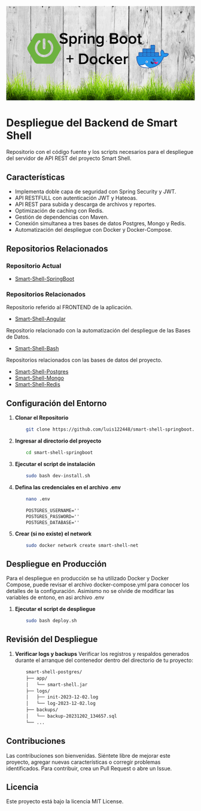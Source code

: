 ![Logo del Projecto](./resources/logo.png)

# Despliegue del Backend de Smart Shell

Repositorio con el código fuente y los scripts necesarios para el despliegue del servidor de API REST del proyecto Smart Shell.

## Características
- Implementa doble capa de seguridad con Spring Security y JWT.
- API RESTFULL con autenticación JWT y Hateoas.
- API REST para subida y descarga de archivos y reportes.
- Optimización de caching con Redis.
- Gestión de dependencias con Maven.
- Conexión simultanea a tres bases de datos Postgres, Mongo y Redis.
- Automatización del despliegue con Docker y Docker-Compose.

## Repositorios Relacionados

### Repositorio Actual
- [Smart-Shell-SpringBoot](https://github.com/luis122448/smart-shell-springboot)

### Repositorios Relacionados

Repositorio referido al FRONTEND de la aplicación.
- [Smart-Shell-Angular](https://github.com/luis122448/smart-shell-angular)

Repositorio relacionado con la automatización del despliegue de las Bases de Datos.
- [Smart-Shell-Bash](https://github.com/luis122448/smart-shell-bash)

Repositorios relacionados con las bases de datos del proyecto.
- [Smart-Shell-Postgres](https://github.com/luis122448/smart-shell-postgres)
- [Smart-Shell-Mongo](https://github.com/luis122448/smart-shell-mongo)
- [Smart-Shell-Redis](https://github.com/luis122448/smart-shell-redis)

## Configuración del Entorno

1. **Clonar el Repositorio**
    ```bash
        git clone https://github.com/luis122448/smart-shell-springboot.git
    ```

2. **Ingresar al directorio del proyecto**

    ```bash
        cd smart-shell-springboot
    ```

3. **Ejecutar el script de instalación**
  
    ```bash
        sudo bash dev-install.sh
    ```

4. **Defina las credenciales en el archivo .env**

    ```bash
        nano .env
    ```

    ```env
        POSTGRES_USERNAME=''
        POSTGRES_PASSWORD=''
        POSTGRES_DATABASE=''
    ```

5. **Crear (si no existe) el network**

    ```bash
        sudo docker network create smart-shell-net
    ```

## Despliegue en Producción

Para el despliegue en producción se ha utilizado Docker y Docker Compose, puede revisar el archivo docker-compose.yml para conocer los detalles de la configuración.
Asimismo no se olvide de modificar las variables de entono, en asi archivo .env

1. **Ejecutar el script de despliegue**
  
    ```bash
        sudo bash deploy.sh
    ```

## Revisión del Despliegue

1. **Verificar logs y backups**
    Verificar los registros y respaldos generados durante el arranque del contenedor dentro del directorio de tu proyecto:

    ```bash
        smart-shell-postgres/
        ├── app/
        │   └── smart-shell.jar
        ├── logs/
        │   ├── init-2023-12-02.log
        │   └── log-2023-12-02.log
        ├── backups/
        │   └── backup-20231202_134657.sql
        └── ...
    ```

## Contribuciones
Las contribuciones son bienvenidas. Siéntete libre de mejorar este proyecto, agregar nuevas características o corregir problemas identificados. Para contribuir, crea un Pull Request o abre un Issue.

## Licencia
Este proyecto está bajo la licencia MIT License.
